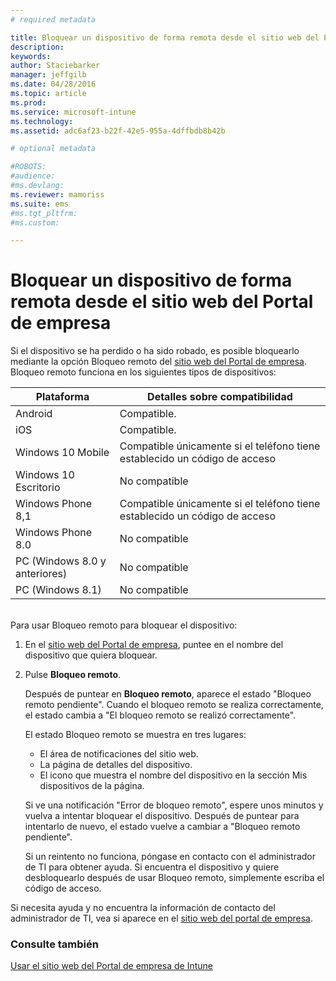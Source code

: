 ```yaml
---
# required metadata

title: Bloquear un dispositivo de forma remota desde el sitio web del Portal de empresa | Microsoft Intune
description:
keywords:
author: Staciebarker
manager: jeffgilb
ms.date: 04/28/2016
ms.topic: article
ms.prod:
ms.service: microsoft-intune
ms.technology:
ms.assetid: adc6af23-b22f-42e5-955a-4dffbdb8b42b

# optional metadata

#ROBOTS:
#audience:
#ms.devlang:
ms.reviewer: mamoriss
ms.suite: ems
#ms.tgt_pltfrm:
#ms.custom:

---
```



# Bloquear un dispositivo de forma remota desde el sitio web del Portal de empresa

Si el dispositivo se ha perdido o ha sido robado, es posible bloquearlo mediante la opción Bloqueo remoto del [sitio web del Portal de empresa](http://portal.manage.microsoft.com). Bloqueo remoto funciona en los siguientes tipos de dispositivos:

Plataforma  |Detalles sobre compatibilidad  
---------|---------
Android | Compatible.       
iOS | Compatible.
Windows 10 Mobile | Compatible únicamente si el teléfono tiene establecido un código de acceso     
Windows 10 Escritorio | No compatible  
Windows Phone 8,1 | Compatible únicamente si el teléfono tiene establecido un código de acceso
Windows Phone 8.0 | No compatible
PC (Windows 8.0 y anteriores) | No compatible       
PC (Windows 8.1) | No compatible

</br>
Para usar Bloqueo remoto para bloquear el dispositivo:

1.  En el [sitio web del Portal de empresa](http://portal.manage.microsoft.com), puntee en el nombre del dispositivo que quiera bloquear.

2.  Pulse **Bloqueo remoto**.

    Después de puntear en **Bloqueo remoto**, aparece el estado "Bloqueo remoto pendiente".  Cuando el bloqueo remoto se realiza correctamente, el estado cambia a "El bloqueo remoto se realizó correctamente".

    El estado Bloqueo remoto se muestra en tres lugares:

    * El área de notificaciones del sitio web. 
    * La página de detalles del dispositivo.
    * El icono que muestra el nombre del dispositivo en la sección Mis dispositivos de la página.

    Si ve una notificación "Error de bloqueo remoto", espere unos minutos y vuelva a intentar bloquear el dispositivo. Después de puntear para intentarlo de nuevo, el estado vuelve a cambiar a "Bloqueo remoto pendiente". 

    Si un reintento no funciona, póngase en contacto con el administrador de TI para obtener ayuda. Si encuentra el dispositivo y quiere desbloquearlo después de usar Bloqueo remoto, simplemente escriba el código de acceso.

Si necesita ayuda y no encuentra la información de contacto del administrador de TI, vea si aparece en el [sitio web del portal de empresa](http://portal.manage.microsoft.com).

### Consulte también
[Usar el sitio web del Portal de empresa de Intune](using-the-intune-company-portal-website.md)

<!--HONumber=Jun16_HO1-->


